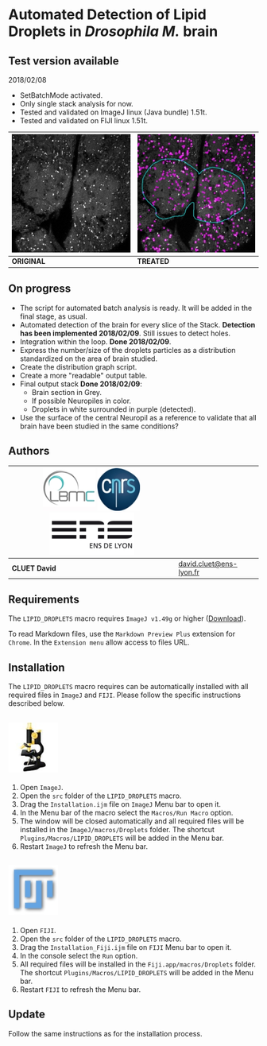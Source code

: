 Automated Detection of Lipid Droplets in *Drosophila M.* brain
===


**Test version available**
--

2018/02/08
- SetBatchMode activated.
- Only single stack analysis for now.
- Tested and validated on ImageJ linux (Java bundle) 1.51t.
- Tested and validated on FIJI linux 1.51t.


|![Example original](doc/Original.jpg)|![Example treated](doc/Treated.jpg)|
|-------------------------------------|-----------------------------------|
|**ORIGINAL**   |**TREATED**   |


**On progress**
--
- The script for automated batch analysis is ready. It will be added in the final stage, as usual.
- Automated detection of the brain for every slice of the Stack. **Detection has been implemented 2018/02/09**. Still issues to detect holes.
- Integration within the loop. **Done 2018/02/09**.
- Express the number/size of the droplets particles as a distribution standardized on the area of brain studied.
- Create the distribution graph script.
- Create a more "readable" output table.
- Final output stack **Done 2018/02/09**:
    - Brain section in Grey.
    - If possible Neuropiles in color.
    - Droplets in white surrounded in purple (detected).
- Use the surface of the central Neuropil as a reference to validate that all brain have been studied in the same conditions?


**Authors**
--

| ![LBMC Logo](doc/Logo_LBMC.jpg) ![CNRS Logo](doc/Logo_cnrs.jpg) ![ENS Logo](doc/Logo_ens.jpg) ||
|-----------------------------|------------|
|**CLUET David**|     [david.cluet@ens-lyon.fr](david.cluet@ens-lyon.fr)|


**Requirements**
--
The `LIPID_DROPLETS` macro requires `ImageJ v1.49g` or higher ([Download](https://imagej.nih.gov/ij/download.html)).

To read Markdown files, use the `Markdown Preview Plus` extension for `Chrome`. In the `Extension menu` allow access to files URL.


**Installation**
--
The `LIPID_DROPLETS` macro requires can be automatically installed with all required files in `ImageJ` and `FIJI`. Please follow the specific instructions described below.


![ImageJ Logo](doc/IJ.jpg)
---
1. Open `ImageJ`.
2. Open the `src` folder of the `LIPID_DROPLETS` macro.
3. Drag the `Installation.ijm` file on `ImageJ` Menu bar to open it.
4. In the Menu bar of the macro select the `Macros/Run Macro` option.
5. The window will be closed automatically and all required files will be installed in the `ImageJ/macros/Droplets` folder. The shortcut `Plugins/Macros/LIPID_DROPLETS` will be added in the Menu bar.
6. Restart `ImageJ` to refresh the Menu bar.


![FIJI Logo](doc/FIJI.jpg)
---
1. Open `FIJI`.
2. Open the `src` folder of the `LIPID_DROPLETS` macro.
3. Drag the `Installation_Fiji.ijm` file on `FIJI` Menu bar to open it.
4. In the console select the `Run` option.
5. All required files will be installed in the `Fiji.app/macros/Droplets` folder. The shortcut `Plugins/Macros/LIPID_DROPLETS` will be added in the Menu bar.
6. Restart `FIJI` to refresh the Menu bar.


Update
---
Follow the same instructions as for the installation process.
